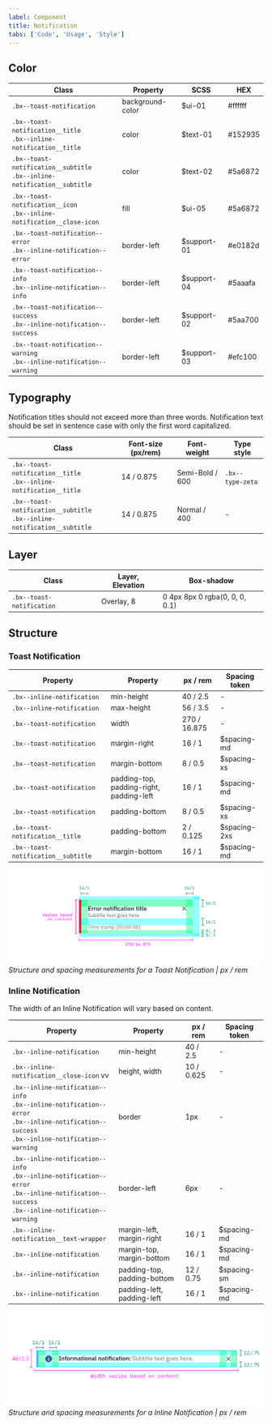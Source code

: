 ```yaml
---
label: Component
title: Notification
tabs: ['Code', 'Usage', 'Style']
---
```


## Color

| Class                                                                          | Property         | SCSS        | HEX     |
| ------------------------------------------------------------------------------ | ---------------- | ----------- | ------- |
| `.bx--toast-notification`                                                      | background-color | $ui-01      | #ffffff |
| `.bx--toast-notification__title` </br> `.bx--inline-notification__title`       | color            | $text-01    | #152935 |
| `.bx--toast-notification__subtitle` </br> `.bx--inline-notification__subtitle` | color            | $text-02    | #5a6872 |
| `.bx--toast-notification__icon` </br> `.bx--inline-notification__close-icon`   | fill             | $ui-05      | #5a6872 |
| `.bx--toast-notification--error` </br> `.bx--inline-notification--error`       | border-left      | $support-01 | #e0182d |
| `.bx--toast-notification--info` </br> `.bx--inline-notification--info`         | border-left      | $support-04 | #5aaafa |
| `.bx--toast-notification--success` </br> `.bx--inline-notification--success`   | border-left      | $support-02 | #5aa700 |
| `.bx--toast-notification--warning` </br> `.bx--inline-notification--warning`   | border-left      | $support-03 | #efc100 |

## Typography

Notification titles should not exceed more than three words. Notification text should be set in sentence case with only the first word capitalized.

| Class                                                                          | Font-size (px/rem) | Font-weight     | Type style       |
| ------------------------------------------------------------------------------ | ------------------ | --------------- | ---------------- |
| `.bx--toast-notification__title` </br> `.bx--inline-notification__title`       | 14 / 0.875         | Semi-Bold / 600 | `.bx--type-zeta` |
| `.bx--toast-notification__subtitle` </br> `.bx--inline-notification__subtitle` | 14 / 0.875         | Normal / 400    | -                |

## Layer

| Class                     | Layer, Elevation | Box-shadow                     |
| ------------------------- | ---------------- | ------------------------------ |
| `.bx--toast-notification` | Overlay, 8       | 0 4px 8px 0 rgba(0, 0, 0, 0.1) |

## Structure

### Toast Notification

| Property                            | Property                                 | px / rem     | Spacing token |
| ----------------------------------- | ---------------------------------------- | ------------ | ------------- |
| `.bx--inline-notification`          | min-height                               | 40 / 2.5     | -             |
| `.bx--inline-notification`          | max-height                               | 56 / 3.5     | -             |
| `.bx--toast-notification`           | width                                    | 270 / 16.875 | -             |
| `.bx--toast-notification`           | margin-right                             | 16 / 1       | $spacing-md   |
| `.bx--toast-notification`           | margin-bottom                            | 8 / 0.5      | $spacing-xs   |
| `.bx--toast-notification`           | padding-top, padding-right, padding-left | 16 / 1       | $spacing-md   |
| `.bx--toast-notification`           | padding-bottom                           | 8 / 0.5      | $spacing-xs   |
| `.bx--toast-notification__title`    | padding-bottom                           | 2 / 0.125    | $spacing-2xs  |
| `.bx--toast-notification__subtitle` | margin-bottom                            | 16 / 1       | $spacing-md   |

![Structure and spacing for a toast notification](images/notification-style-1.png)
_Structure and spacing measurements for a Toast Notification | px / rem_

### Inline Notification

The width of an Inline Notification will vary based on content.

| Property                                                                                                                                                     | Property                    | px / rem   | Spacing token |
| ------------------------------------------------------------------------------------------------------------------------------------------------------------ | --------------------------- | ---------- | ------------- |
| `.bx--inline-notification`                                                                                                                                   | min-height                  | 40 / 2.5   | -             |
| `.bx--inline-notification__close-icon` vv                                                                                                                    | height, width               | 10 / 0.625 | -             |
| `.bx--inline-notification--info` </br> `.bx--inline-notification--error` </br> `.bx--inline-notification--success` </br> `.bx--inline-notification--warning` | border                      | 1px        | -             |
| `.bx--inline-notification--info` </br> `.bx--inline-notification--error` </br> `.bx--inline-notification--success` </br> `.bx--inline-notification--warning` | border-left                 | 6px        | -             |
| `.bx--inline-notification__text-wrapper`                                                                                                                     | margin-left, margin-right   | 16 / 1     | $spacing-md   |
| `.bx--inline-notification`                                                                                                                                   | margin-top, margin-bottom   | 16 / 1     | $spacing-md   |
| `.bx--inline-notification`                                                                                                                                   | padding-top, padding-bottom | 12 / 0.75  | $spacing-sm   |
| `.bx--inline-notification`                                                                                                                                   | padding-left, padding-left  | 16 / 1     | $spacing-md   |

![Structure and spacing for an inline notification](images/notification-style-2.png)
_Structure and spacing measurements for a Inline Notification | px / rem_
